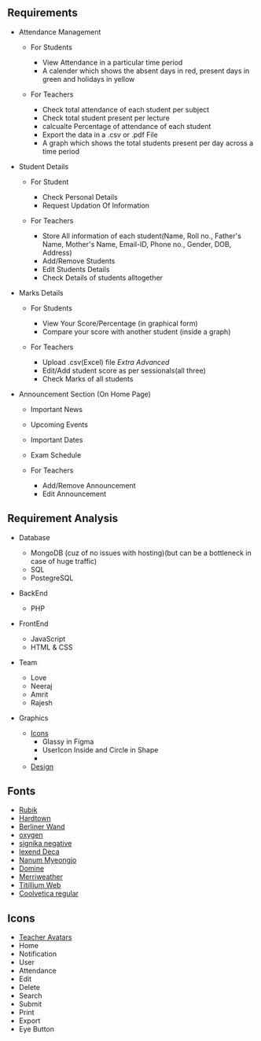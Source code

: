 ## Requirements 
- Attendance Management
    - For Students
        - View Attendance in a particular time period
        - A calender which shows the absent days in red, present days in green and holidays in yellow

    - For Teachers
        - Check total attendance of each student per subject
        - Check total student present per lecture
        - calcualte Percentage of attendance of each student
        - Export the data in a .csv or .pdf File
        - A graph which shows the total students present per day across a time period

- Student Details
    - For Student
        - Check Personal Details
        - Request Updation Of Information
    
    - For Teachers
        - Store All information of each student(Name, Roll no., Father's Name, Mother's Name, Email-ID, Phone no., Gender, DOB, Address)
        - Add/Remove Students
        - Edit Students Details
        - Check Details of students alltogether

- Marks Details
    - For Students
        - View Your Score/Percentage (in graphical form)
        - Compare your score with another student (inside a graph)
    
    - For Teachers
        - Upload .csv(Excel) file  _Extra Advanced_
        - Edit/Add student score as per sessionals(all three)
        - Check Marks of all students

- Announcement Section (On Home Page)
    - Important News
    - Upcoming Events
    - Important Dates
    - Exam Schedule
    
    - For Teachers
        - Add/Remove Announcement
        - Edit Announcement


## Requirement Analysis
- Database
    - MongoDB (cuz of no issues with hosting)(but can be a bottleneck in case of huge traffic)
    - SQL
    - PostegreSQL

- BackEnd
    - PHP

- FrontEnd
    - JavaScript
    - HTML & CSS

- Team
    - Love 
    - Neeraj 
    - Amrit 
    - Rajesh 

- Graphics
    - [Icons](https://flaticon.com)
        - Glassy in Figma
        - UserIcon Inside and Circle in Shape 
        - 
    - [Design](https://figma.com/@csesms)



## Fonts
- [Rubik](https://fonts.google.com/specimen/Rubik+80s+Fade)
- [Hardtown](https://www.dafont.com/hardtown.font)
- [Berliner Wand](https://www.dafont.com/berliner-wand.font)
- [oxygen](https://fonts.google.com/specimen/Oxygen)
- [signika negative](https://fonts.google.com/specimen/Signika+Negative)
- [lexend Deca](https://fonts.google.com/specimen/Lexend+Deca)
- [Nanum Myeongjo](https://fonts.google.com/specimen/Nanum+Myeongjo?preview.size=27)
- [Domine](https://fonts.google.com/specimen/Domine?preview.size=27)
- [Merriweather](https://fonts.google.com/specimen/Domine?preview.size=27)
- [Titillium Web](https://fonts.google.com/specimen/Titillium+Web?query=Accademia+di+Belle+Arti+di+Urbino)
- [Coolvetica regular](https://www.1001fonts.com/coolvetica-font.html)


## Icons
- [Teacher Avatars](https://www.flaticon.com/packs/teachers-avatars-10)
- Home
- Notification
- User
- Attendance
- Edit
- Delete
- Search
- Submit
- Print
- Export
- Eye Button
